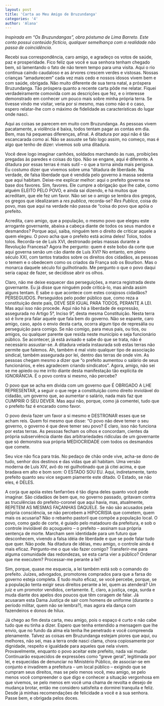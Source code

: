 ```yaml
---
layout: post
title: 'Carta ao Meu Amigo de Bruzundanga'
categories: '4'
author: 'Alana'
---
```


*Inspirada em “Os Bruzundangas”, obra póstuma de Lima Barreto.
Este conto possui conteúdo fictício, qualquer semelhança com a realidade não passa
de coincidência.*

Recebi sua correspondência, caro amigo, e agradeço os votos de saúde, paz e
prosperidade. Fico feliz que você e sua senhora tenham chegado bem, só
lamentando o fato de não terem tempo para uma visita. Aqui o rio continua
caindo caudaloso e as árvores crescem verdes e vistosas. Nossas crianças
“amadurecem” cada vez mais cedo e nossos idosos vivem bem e com saúde,
obrigada. Não muito diferente de sua terra natal, a próspera Bruzundanga. Tão
próspera quanto a recente carta pôde me relatar. Fiquei verdadeiramente
comovida com as descrições que fez, e o interesse demonstrado em conhecer um
pouco mais sobre minha própria terra. Se tivesse vindo me visitar, veria por
si mesmo, mas como não é o caso, espero relatar-lhe com o máximo de fidelidade
as características do lugar onde nasci.

Aqui as coisas se parecem em muito com Bruzundanga. As pessoas vivem
pacatamente, a violência é baixa, todos tentam pagar as contas em dia. Bem,
mas há pequenas diferenças, afinal. A ditadura por aqui não é tão escancarada
como aí. Não se assuste se falo logo assim, no começo, mas é algo que tenho de
dizer: vivemos sob uma ditadura.

Você deve logo imaginar canhões, soldados marchando às ruas, proibições
pregadas às paredes e coisas do tipo. Não se engane, aqui é diferente. A
ditadura por essas terras é mais sutil – o que a torna ainda mais perigosa. Eu
costumo dizer que vivemos sobre uma “ditadura de liberdade. Na verdade, de falsa
liberdade que é vendida pelo governo à massa sedenta que aqui habitam. Deixe-me
explicar melhor: aqui o prefeito governa na base dos favores. Sim, favores. Ele
cumpre a obrigação que lhe cabe, como alguém ELEITO PELO POVO, e ainda sai
dizendo, e há muitos que acreditam, que ele fez um favor. Não sei se o amigo se
lembra dos gregos, os gregos que idealizaram a *res publica*, recorda-se? *Res
Publica*, coisa do povo, mas que aqui na verdade não passa de “coisa do povo que
apóia o prefeito.

Acredita, caro amigo, que a população, o mesmo povo que elegeu este arrogante
governante, abaixa a cabeça diante de todos os seus mandos e desmandos? Porque
aqui, saiba, ninguém tem o direito de criticar aquele a quem elegeu. O povo acha
que o prefeito está acima deles! Tolos, todos tolos. Recorda-se de Luís XVI,
destronado pelas massas durante a Revolução Francesa? Agora lhe pergunto: quem é
este bobo da corte que aqui governa senão um cão diante de Luís XVI? No entanto,
em pleno século XXI, com tantos tratados sobre os direitos dos cidadãos, as
pessoas o temem e o obedecem como os criados da França sob os Bourbon. Mas o
monarca daquele século foi guilhotinado. Me pergunto o que o povo daqui seria
capaz de fazer, se decidisse abrir os olhos.

Claro, não me deixe esquecer das perseguições, a marca registrada deste
governante. Eu já disse que ninguém pode criticá-lo, mas ainda assim alguns
tentam. E sabe o que acontece com estes corajosos cidadãos? PERSEGUIDOS.
Perseguidos pelo poder público que, como reza a constituição deste país, DEVE SER
IGUAL PARA TODOS, PERANTE A LEI. Mas aqui isso não procede. Aqui não há a
liberdade de expressão, assegurada no Artigo 5°, Inciso 9°, desta mesma
Constituição. Nesta terra só é livre pra falar aquele que fala bem do governo.
Não se espante, caro amigo, caso, após o envio desta carta, ocorra algum tipo de
represália ou perseguição para comigo. Se não comigo, para meus pais, ou tios, ou
amigos, ou qualquer parente que resida neste município e seja funcionário público.
Se acontecer, já está avisado e sabe do que se trata, não é necessário assustar-se.
A ditadura velada instaurada sob estas terras não permite que falemos. Ah, também
é mal visto qualquer tipo de associação sindical, também assegurada por lei, dentro
das terras de onde vim. As pessoas chegam mesmo a dizer que “o prefeito aumentou o
salário de seus funcionários, e eles agradecem criando sindicatos”. Agora, amigo,
não sei se me apiedo ou me irrito diante desta manifestação tão explícita de
IGNORÂNCIA. É o povo contra si mesmo, não percebe?

O povo que se acha em dívida com um governo que É OBRIGADO A LHE REPRESENTAR, a
seguir o que rege a constituição como direito inviolável do cidadão, um governo
que, ao aumentar o salário, nada mais faz que CUMPRIR O SEU DEVER. Mas aqui não,
porque, como já comentei, tudo que o prefeito faz é encarado como favor.

O povo devia fazer um favor a si mesmo e DESTRONAR esses que se acham reis. Quem
foi mesmo que disse: “O povo não deve temer o seu governo, o governo é que deve
temer seu povo? É claro, isso não funciona por estas terras. As pessoas fecham os
olhos e concordam, cientes da própria subserviência diante das arbitrariedades
ridículas de um governante que só demonstra sua própria MEDIOCRIDADE com todos os
desmandos que comete.

Seu vice não fica para trás. No pedaço de chão onde vive, acha-se dono de tudo,
senhor dos destinos e das vidas que ali habitam. Uma versão moderna de Luís XIV,
avô do rei guilhotinado que já citei acima, e que bradava em alto e bom som: O
ESTADO SOU EU. Aqui, indiretamente, tanto prefeito quanto seu vice seguem piamente
este ditado. O Estado, se não eles, é DELES.

A corja que apóia estes fanfarrões é tão digna deles quanto você pode imaginar.
São cidadãos de bem que, no governo passado, gritavam contra as truculências do
prefeito-coronel que aqui havia, mas, atualmente, REPETEM AS MESMAS FAÇANHAS
DAQUELE. Se não são acusados pela própria consciência, se não percebem a
HIPOCRISIA que cometem, quem mais os acusaria? Não o rebanho pastoril que compõe a
população local.   O povo, como gado de corte, é guiado pelo matadouro da
prefeitura, e sob o controle inviolável do açougueiro – o prefeito – assinam sua
própria sentença de morte. Marcham sem identidade para um futuro que desconhecem,
vivendo a falsa idéia de liberdade e que se pode falar tudo que quer. Não pode. Na
ditadura de idéias, meu amigo, o controle ainda é mais eficaz. Pergunto-me o que
vão fazer comigo? Transferir-me para alguma comunidade das redondezas, se esta
carta vier a público? Ordenar que me executem? Processar-me perante a lei?

Sim, porque, quase me esquecia, a lei também está sob o comando do prefeito.
Juízes, advogados, promotores comprados para que a farsa do governo esteja completa.
É tudo muito eficaz, se você percebe, porque, se a população tenta exigir seus
direitos perante a lei, quem as atenderá? Um juiz e um promotor vendidos,
certamente. E, claro, a justiça, cega, surda e muda diante dos apelos dos poucos
que têm coragem de falar. Já acusaram esta Dama Justiça de sair com homens de
uniforme (durante o período militar, quem não se lembra?), mas agora ela dança com
fazendeiros e donos de hilux.

Já chego ao fim desta carta, meu amigo, pois o espaço é curto e não cabe tudo que
eu tinha a dizer. Espero que tenha entendido a mensagem que lhe envio, que no fundo
da alma ela tenha lhe penetrado e você  compreenda plenamente. Talvez as coisas em
Bruzundanga estejam piores que aqui, ou melhores, não sei, mas a terra onde nasci
clama, chora copiosamente por dignidade, respeito e igualdade para aqueles que
nela vivem. Provavelmente, enquanto o povo aceitar este prefeito, nada vai mudar.
Continuarão esquecidos de expressões como “greve geral”, legitimada por lei, e
esquecidas de denunciar no Ministério Público, de associar-se em conjunto e
invadirem a prefeitura – um local público – exigindo que se cumpram seus direitos,
mas se pelo menos você, meu amigo, se pelo menos você compreender o que digo e
conhecer a situação vergonhosa em que vivemos, se pelo menos em você uma chama de
revolta e desejo de mudança brotar, então me considero satisfeita e dormirei
tranquila e feliz. Desde já minhas recomendações de felicidade a você e à sua
senhora. Passe bem, e obrigada pelos doces.
